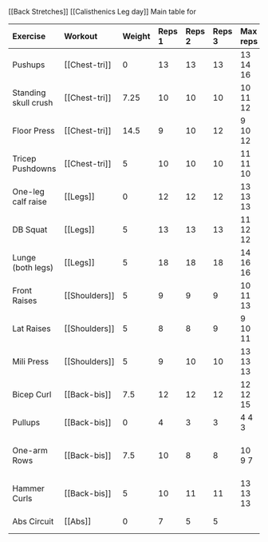 [[Back Stretches]]
[[Calisthenics Leg day]]
Main table for 

| Exercise             | Workout       | Weight | Reps 1 | Reps 2 | Reps 3 | Max reps | Perma Notes             |
| :------------------- | :------------ | :----- | :----- | :----- | :----- | :------- | :---------------------- |
| Pushups              | [[Chest-tri]] | 0      | 13     | 13     | 13     | 13 14 16 | maybe new pushups       |
| Standing skull crush | [[Chest-tri]] | 7.25   | 10     | 10     | 10     | 10 11 12 | 10 11 x                 |
| Floor Press          | [[Chest-tri]] | 14.5   | 9      | 10     | 12     | 9 10 12  | new method              |
| Tricep Pushdowns     | [[Chest-tri]] | 5      | 10     | 10     | 10     | 11 11 10 | new method              |
| One-leg calf raise   | [[Legs]]      | 0      | 12     | 12     | 12     | 13 13 13 | new method              |
| DB Squat             | [[Legs]]      | 5      | 13     | 13     | 13     | 11 12 12 |                         |
| Lunge (both legs)    | [[Legs]]      | 5      | 18     | 18     | 18     | 14 16 16 | new method              |
| Front Raises         | [[Shoulders]] | 5      | 9      | 9      | 9      | 10 11 13 | 10 11 13                |
| Lat Raises           | [[Shoulders]] | 5      | 8      | 8      | 9      | 9 10 11  | 9 10 x                  |
| Mili Press           | [[Shoulders]] | 5      | 9      | 10     | 10     | 13 13 13 | up weight               |
| Bicep Curl           | [[Back-bis]]  | 7.5    | 12     | 12     | 12     | 12 12 15 | 13 13 x                 |
| Pullups              | [[Back-bis]]  | 0      | 4      | 3      | 3      | 4 4 3    | 4 4 3                   |
| One-arm Rows         | [[Back-bis]]  | 7.5    | 10     | 8      | 8      | 10 9 7   | start right, new metnod |
| Hammer Curls         | [[Back-bis]]  | 5      | 10     | 11     | 11     | 13 13 13 | start left, new method  |
| Abs Circuit          | [[Abs]]       | 0      | 7      | 5      | 5      |          | 2 extra on sides        |



